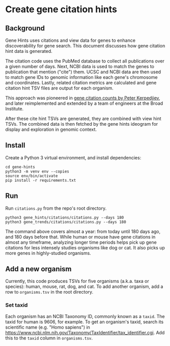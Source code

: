 # Create gene citation hints

## Background
Gene Hints uses citations and view data for genes to enhance discoverability for gene search.  This document discusses how gene citation hint data is generated.

The citation code uses the PubMed database to collect all publications over a given number of days. Next, NCBI data is used to match the genes to publication that mention ("cite") them.  UCSC and NCBI data are then used to match gene IDs to genomic information like each gene's chromosome and coordinates. Lastly, related citation metrics are calculated and gene citation hint TSV files are output for each organism.

This approach was pioneered in [gene citation counts by Peter Kerpedjiev](https://github.com/pkerpedjiev/gene-citation-counts), and later reimplemented and extended by a team of engineers at the Broad Institute.

After these cite hint TSVs are generated, they are combined with view hint TSVs.  The combined data is then fetched by the gene hints ideogram for display and exploration in genomic context.

## Install
Create a Python 3 virtual environment, and install dependencies:
```
cd gene-hints
python3 -m venv env --copies
source env/bin/activate
pip install -r requirements.txt
```

## Run
Run `citations.py` from the repo's root directory.

```
python3 gene_hints/citations/citations.py --days 180
python3 gene_trends/citations/citations.py --days 180
```

The command above covers almost a year: from today until 180 days ago, and 180 days before that.  While human or mouse have gene citations in almost any timeframe, analyzing longer time periods helps pick up gene citations for less intensely studies organisms like dog or cat.  It also picks up more genes in highly-studied organisms.

## Add a new organism
Currently, this code produces TSVs for five organisms (a.k.a. taxa or species): human, mouse, rat, dog, and cat. To add another organism, add a row to `organisms.tsv` in the root directory.

###  Set taxid
Each organism has an NCBI Taxonomy ID, commonly known as a `taxid`.  The taxid for human is 9606, for example.  To get an organism's taxid, search its scientific name (e.g. "Homo sapiens") in https://www.ncbi.nlm.nih.gov/Taxonomy/TaxIdentifier/tax_identifier.cgi.  Add this to the `taxid` column in `organisms.tsv`.

